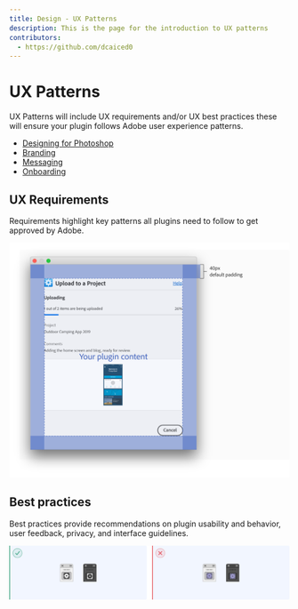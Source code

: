 ```yaml
---
title: Design - UX Patterns
description: This is the page for the introduction to UX patterns
contributors:
  - https://github.com/dcaiced0
---
```


# UX Patterns

UX Patterns will include UX requirements and/or UX best practices these will ensure your plugin follows Adobe user experience patterns.

* [Designing for Photoshop](Designingforphotoshop/)
* [Branding](branding.m/)
* [Messaging](messaging/)
* [Onboarding](onboarding/)


## UX Requirements

Requirements highlight key patterns all plugins need to follow to get approved by Adobe. 

![Example of specs and UX requirements](../ux-images/plugindialogspecs.png)

## Best practices

Best practices provide recommendations on plugin usability and behavior, user feedback, privacy, and interface guidelines. 

![Example of a UX best practice](../ux-images/psicondosdonts.png)

